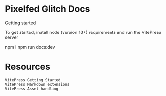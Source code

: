 # Pixelfed Glitch Docs
Getting started

To get started, install node (version 18+) requirements and run the VitePress server

npm i
npm run docs:dev

# Resources

    VitePress Getting Started
    VitePress Markdown extensions
    VitePress Asset handling
